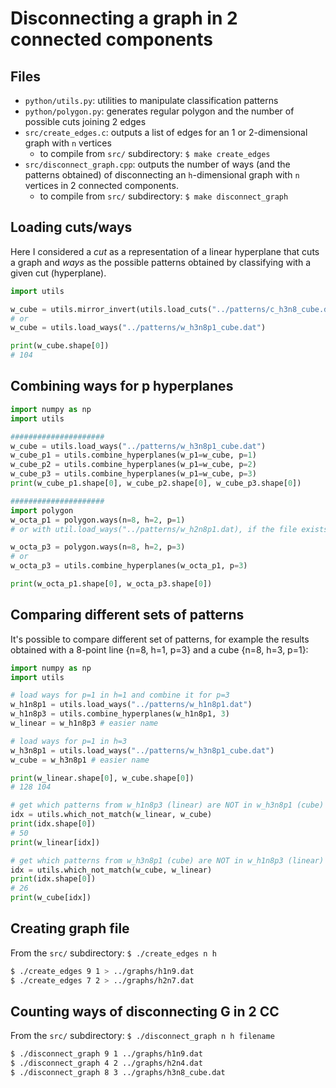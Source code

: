 # Disconnecting a graph in 2 connected components

## Files
* `python/utils.py`: utilities to manipulate classification patterns
* `python/polygon.py`: generates regular polygon and the number of possible cuts joining 2 edges
* `src/create_edges.c`: outputs a list of edges for an 1 or 2-dimensional graph with `n` vertices
  * to compile from `src/` subdirectory: `$ make create_edges`
* `src/disconnect_graph.cpp`: outputs the number of ways (and the patterns obtained) of disconnecting an `h`-dimensional graph with `n` vertices in 2 connected components.
  * to compile from `src/` subdirectory: `$ make disconnect_graph`

## Loading cuts/ways
Here I considered a _cut_ as a representation of a linear hyperplane that cuts a graph and _ways_ as the possible patterns obtained by classifying with a given cut (hyperplane).  
```python
import utils

w_cube = utils.mirror_invert(utils.load_cuts("../patterns/c_h3n8_cube.dat"))
# or
w_cube = utils.load_ways("../patterns/w_h3n8p1_cube.dat")

print(w_cube.shape[0])
# 104
```

## Combining ways for p hyperplanes
```python
import numpy as np
import utils

#####################
w_cube = utils.load_ways("../patterns/w_h3n8p1_cube.dat")
w_cube_p1 = utils.combine_hyperplanes(w_p1=w_cube, p=1)
w_cube_p2 = utils.combine_hyperplanes(w_p1=w_cube, p=2)
w_cube_p3 = utils.combine_hyperplanes(w_p1=w_cube, p=3)
print(w_cube_p1.shape[0], w_cube_p2.shape[0], w_cube_p3.shape[0])

#####################
import polygon
w_octa_p1 = polygon.ways(n=8, h=2, p=1)
# or with util.load_ways("../patterns/w_h2n8p1.dat), if the file exists

w_octa_p3 = polygon.ways(n=8, h=2, p=3)
# or
w_octa_p3 = utils.combine_hyperplanes(w_octa_p1, p=3)

print(w_octa_p1.shape[0], w_octa_p3.shape[0])
```

## Comparing different sets of patterns
It's possible to compare different set of patterns, for example the results obtained with a 8-point line {n=8, h=1, p=3} and a cube {n=8, h=3, p=1}:
```python
import numpy as np
import utils

# load ways for p=1 in h=1 and combine it for p=3
w_h1n8p1 = utils.load_ways("../patterns/w_h1n8p1.dat")
w_h1n8p3 = utils.combine_hyperplanes(w_h1n8p1, 3)
w_linear = w_h1n8p3 # easier name

# load ways for p=1 in h=3
w_h3n8p1 = utils.load_ways("../patterns/w_h3n8p1_cube.dat")
w_cube = w_h3n8p1 # easier name

print(w_linear.shape[0], w_cube.shape[0])
# 128 104

# get which patterns from w_h1n8p3 (linear) are NOT in w_h3n8p1 (cube)
idx = utils.which_not_match(w_linear, w_cube)
print(idx.shape[0])
# 50
print(w_linear[idx])

# get which patterns from w_h3n8p1 (cube) are NOT in w_h1n8p3 (linear)
idx = utils.which_not_match(w_cube, w_linear)
print(idx.shape[0])
# 26
print(w_cube[idx])
```


## Creating graph file
From the `src/` subdirectory: `$ ./create_edges n h`  
```bash
$ ./create_edges 9 1 > ../graphs/h1n9.dat  
$ ./create_edges 7 2 > ../graphs/h2n7.dat  
```

## Counting ways of disconnecting G in 2 CC
From the `src/` subdirectory: `$ ./disconnect_graph n h filename`  
```bash
$ ./disconnect_graph 9 1 ../graphs/h1n9.dat  
$ ./disconnect_graph 4 2 ../graphs/h2n4.dat  
$ ./disconnect_graph 8 3 ../graphs/h3n8_cube.dat  
```
